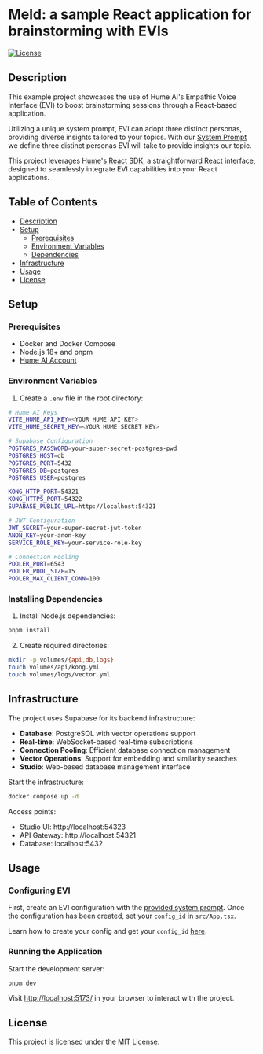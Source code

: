 # Meld: a sample React application for brainstorming with EVIs

[![License](https://img.shields.io/badge/license-MIT-blue.svg)](LICENSE)

## Description

This example project showcases the use of Hume AI's Empathic Voice Interface (EVI) to boost brainstorming sessions through a React-based application.

Utilizing a unique system prompt, EVI can adopt three distinct personas, providing diverse insights tailored to your topics. With our [System Prompt](src/system_prompt.txt) we define three distinct personas EVI will take to provide insights our topic.

This project leverages [Hume's React SDK](https://github.com/HumeAI/empathic-voice-api-js/tree/main/packages/react), a straightforward React interface, designed to seamlessly integrate EVI capabilities into your React applications.

## Table of Contents

- [Description](#description)
- [Setup](#setup)
  - [Prerequisites](#prerequisites)
  - [Environment Variables](#environment-variables)
  - [Dependencies](#dependencies)
- [Infrastructure](#infrastructure)
- [Usage](#usage)
- [License](#license)

## Setup

### Prerequisites

- Docker and Docker Compose
- Node.js 18+ and pnpm
- [Hume AI Account](https://beta.hume.ai/settings/keys)

### Environment Variables

1. Create a `.env` file in the root directory:

```bash
# Hume AI Keys
VITE_HUME_API_KEY=<YOUR HUME API KEY>
VITE_HUME_SECRET_KEY=<YOUR HUME SECRET KEY>

# Supabase Configuration
POSTGRES_PASSWORD=your-super-secret-postgres-pwd
POSTGRES_HOST=db
POSTGRES_PORT=5432
POSTGRES_DB=postgres
POSTGRES_USER=postgres

KONG_HTTP_PORT=54321
KONG_HTTPS_PORT=54322
SUPABASE_PUBLIC_URL=http://localhost:54321

# JWT Configuration
JWT_SECRET=your-super-secret-jwt-token
ANON_KEY=your-anon-key
SERVICE_ROLE_KEY=your-service-role-key

# Connection Pooling
POOLER_PORT=6543
POOLER_POOL_SIZE=15
POOLER_MAX_CLIENT_CONN=100
```

### Installing Dependencies

1. Install Node.js dependencies:
```bash
pnpm install
```

2. Create required directories:
```bash
mkdir -p volumes/{api,db,logs}
touch volumes/api/kong.yml
touch volumes/logs/vector.yml
```

## Infrastructure

The project uses Supabase for its backend infrastructure:

- **Database**: PostgreSQL with vector operations support
- **Real-time**: WebSocket-based real-time subscriptions
- **Connection Pooling**: Efficient database connection management
- **Vector Operations**: Support for embedding and similarity searches
- **Studio**: Web-based database management interface

Start the infrastructure:

```bash
docker compose up -d
```

Access points:
- Studio UI: http://localhost:54323
- API Gateway: http://localhost:54321
- Database: localhost:5432

## Usage

### Configuring EVI

First, create an EVI configuration with the [provided system prompt](src/system_prompt.txt). Once the configuration has been created, set your `config_id` in `src/App.tsx`.

Learn how to create your config and get your `config_id` [here](https://dev.hume.ai/docs/empathic-voice-interface-evi/configuration).

### Running the Application

Start the development server:

```bash
pnpm dev
```

Visit [http://localhost:5173/](http://localhost:5173/) in your browser to interact with the project.

## License

This project is licensed under the [MIT License](LICENSE).
